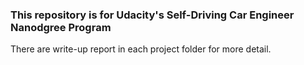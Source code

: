 ### This repository is for Udacity's Self-Driving Car Engineer Nanodgree Program
There are write-up report in each project folder for more detail.
